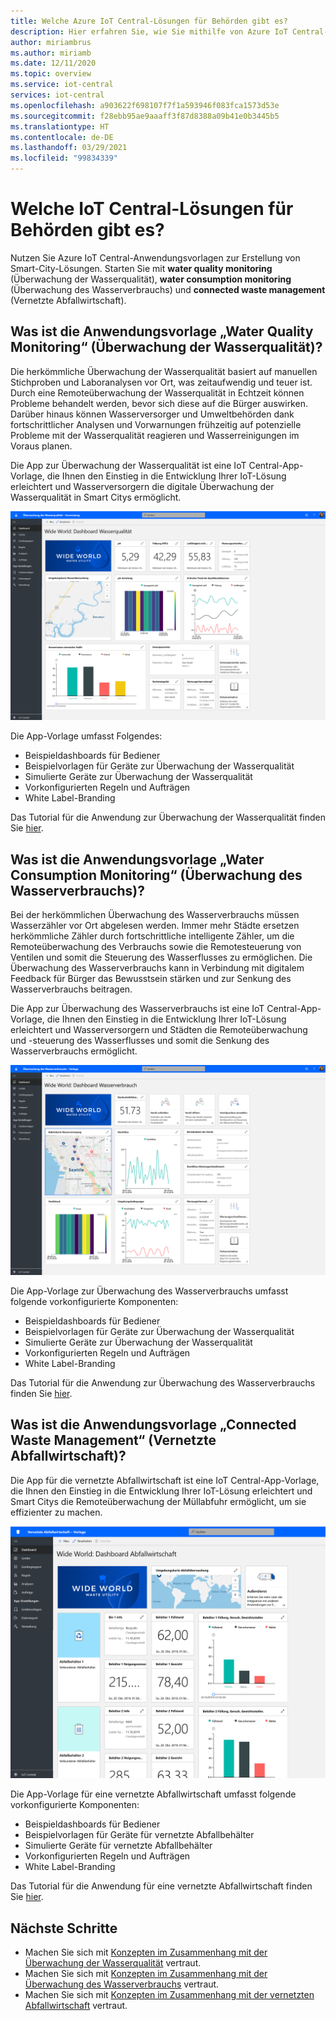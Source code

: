 ```yaml
---
title: Welche Azure IoT Central-Lösungen für Behörden gibt es?
description: Hier erfahren Sie, wie Sie mithilfe von Azure IoT Central-Anwendungsvorlagen Smart-City-Lösungen erstellen.
author: miriambrus
ms.author: miriamb
ms.date: 12/11/2020
ms.topic: overview
ms.service: iot-central
services: iot-central
ms.openlocfilehash: a903622f698107f7f1a593946f083fca1573d53e
ms.sourcegitcommit: f28ebb95ae9aaaff3f87d8388a09b41e0b3445b5
ms.translationtype: HT
ms.contentlocale: de-DE
ms.lasthandoff: 03/29/2021
ms.locfileid: "99834339"
---
```

# <a name="what-are-the-iot-central-government-solutions"></a>Welche IoT Central-Lösungen für Behörden gibt es?

Nutzen Sie Azure IoT Central-Anwendungsvorlagen zur Erstellung von Smart-City-Lösungen. Starten Sie mit **water quality monitoring** (Überwachung der Wasserqualität), **water consumption monitoring** (Überwachung des Wasserverbrauchs) und **connected waste management** (Vernetzte Abfallwirtschaft).

## <a name="what-is-water-quality-monitoring-application-template"></a>Was ist die Anwendungsvorlage „Water Quality Monitoring“ (Überwachung der Wasserqualität)?   

Die herkömmliche Überwachung der Wasserqualität basiert auf manuellen Stichproben und Laboranalysen vor Ort, was zeitaufwendig und teuer ist. Durch eine Remoteüberwachung der Wasserqualität in Echtzeit können Probleme behandelt werden, bevor sich diese auf die Bürger auswirken. Darüber hinaus können Wasserversorger und Umweltbehörden dank fortschrittlicher Analysen und Vorwarnungen frühzeitig auf potenzielle Probleme mit der Wasserqualität reagieren und Wasserreinigungen im Voraus planen.  

Die App zur Überwachung der Wasserqualität ist eine IoT Central-App-Vorlage, die Ihnen den Einstieg in die Entwicklung Ihrer IoT-Lösung erleichtert und Wasserversorgern die digitale Überwachung der Wasserqualität in Smart Citys ermöglicht. 

![App-Vorlage zur Überwachung der Wasserqualität](./media/overview-iotcentral-government/waterqualitymonitoring-dashboard-full.png)

Die App-Vorlage umfasst Folgendes:
* Beispieldashboards für Bediener
* Beispielvorlagen für Geräte zur Überwachung der Wasserqualität
* Simulierte Geräte zur Überwachung der Wasserqualität
* Vorkonfigurierten Regeln und Aufträgen
* White Label-Branding 

Das Tutorial für die Anwendung zur Überwachung der Wasserqualität finden Sie [hier](./tutorial-water-quality-monitoring.md).


## <a name="what-is-water-consumption-monitoring-application-template"></a>Was ist die Anwendungsvorlage „Water Consumption Monitoring“ (Überwachung des Wasserverbrauchs)? 

Bei der herkömmlichen Überwachung des Wasserverbrauchs müssen Wasserzähler vor Ort abgelesen werden. Immer mehr Städte ersetzen herkömmliche Zähler durch fortschrittliche intelligente Zähler, um die Remoteüberwachung des Verbrauchs sowie die Remotesteuerung von Ventilen und somit die Steuerung des Wasserflusses zu ermöglichen. Die Überwachung des Wasserverbrauchs kann in Verbindung mit digitalem Feedback für Bürger das Bewusstsein stärken und zur Senkung des Wasserverbrauchs beitragen. 

Die App zur Überwachung des Wasserverbrauchs ist eine IoT Central-App-Vorlage, die Ihnen den Einstieg in die Entwicklung Ihrer IoT-Lösung erleichtert und Wasserversorgern und Städten die Remoteüberwachung und -steuerung des Wasserflusses und somit die Senkung des Wasserverbrauchs ermöglicht. 

  ![App-Vorlage zur Überwachung des Wasserverbrauchs](./media/overview-iotcentral-government/waterconsumptionmonitoring-dashboardfull.png)

Die App-Vorlage zur Überwachung des Wasserverbrauchs umfasst folgende vorkonfigurierte Komponenten:
* Beispieldashboards für Bediener
* Beispielvorlagen für Geräte zur Überwachung der Wasserqualität
* Simulierte Geräte zur Überwachung der Wasserqualität
* Vorkonfigurierten Regeln und Aufträgen
* White Label-Branding 

 Das Tutorial für die Anwendung zur Überwachung des Wasserverbrauchs finden Sie [hier](./tutorial-water-consumption-monitoring.md).

## <a name="what-is-connected-waste-management-application-template"></a>Was ist die Anwendungsvorlage „Connected Waste Management“ (Vernetzte Abfallwirtschaft)? 

Die App für die vernetzte Abfallwirtschaft ist eine IoT Central-App-Vorlage, die Ihnen den Einstieg in die Entwicklung Ihrer IoT-Lösung erleichtert und Smart Citys die Remoteüberwachung der Müllabfuhr ermöglicht, um sie effizienter zu machen. 

![App-Vorlage für eine vernetzte Abfallwirtschaft](media/overview-iotcentral-government/connectedwastemanagement-dashboard.png) 


Die App-Vorlage für eine vernetzte Abfallwirtschaft umfasst folgende vorkonfigurierte Komponenten:
* Beispieldashboards für Bediener
* Beispielvorlagen für Geräte für vernetzte Abfallbehälter
* Simulierte Geräte für vernetzte Abfallbehälter
* Vorkonfigurierten Regeln und Aufträgen
* White Label-Branding 

Das Tutorial für die Anwendung für eine vernetzte Abfallwirtschaft finden Sie [hier](./tutorial-connected-waste-management.md).

## <a name="next-steps"></a>Nächste Schritte

* Machen Sie sich mit [Konzepten im Zusammenhang mit der Überwachung der Wasserqualität](./concepts-waterqualitymonitoring-architecture.md) vertraut.
* Machen Sie sich mit [Konzepten im Zusammenhang mit der Überwachung des Wasserverbrauchs](./concepts-waterconsumptionmonitoring-architecture.md) vertraut.
* Machen Sie sich mit [Konzepten im Zusammenhang mit der vernetzten Abfallwirtschaft](./concepts-connectedwastemanagement-architecture.md) vertraut.  
